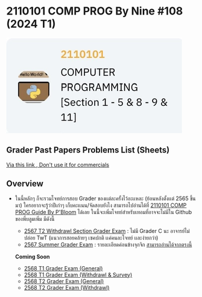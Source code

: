 # 2110101 COMP PROG By Nine #108 (2024 T1)
![This Pic](https://github.com/NuBFightForCP51Again/2110101-Computer-Programming/blob/main/101_Others/comp%20prog.png)

## Grader **Past Papers** Problems List (Sheets)
[Via this link , Don't use it for commercials](https://docs.google.com/spreadsheets/d/1Lnr0fJUAuTAKb0WXEis1gX0B1XdrFbnvktUbIbZEKAQ/edit?gid=663663241#gid=663663241)

## Overview
- ในนี้หลักๆ ก็จะรวมโจทย์การสอบ Grader ของเเต่ละครั้งไว้อะเเหละ (ย้อนหลังตั้งเเต่ 2565 ขึ้นมา) ใครอยากจะรู้ว่าปีเก่าๆ เก็บคะเเนน/จัดสอบยังไง สามารถไปอ่านได้ที่ [2110101 COMP PROG Guide By P'Bloom]() ได้เลย ในนี้จะเพิ่มโจทย์สำหรับเทอมที่อาจจะไม่มีใน Github ของพี่บลูมเพิ่ม มีดังนี้
  - [2567 T2 Withdrawl Section Grader Exam]() : ไม่มี Grader C นะ อาจารย์ไม่ปล่อย TwT (แนวการสอยคล้ายๆ เซคปกติ เเค่คนละโจทย์ เเละง่ายกว่า)
  - [2567 Summer Grader Exam]() : รายละเอียดค่อนข้างจุกจิก [สามารถอ่านได้จากตรงนี้](https://github.com/NuBFightForMyDream/2110101-Computer-Programming/blob/main/101_Past%20Papers/2024%20Summer%20(108)%20Grader%20Exam/README.md)
 
  **Coming Soon**
  - [2568 T1 Grader Exam (General)]()
  - [2568 T1 Grader Exam (Withdrawl & Survey)]()
  - [2568 T2 Grader Exam (General)]()
  - [2568 T2 Grader Exam (Withdrawl)]()

 
